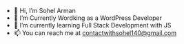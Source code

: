 - 👋 Hi, I’m Sohel Arman
- 👀 I’m Currently Wordking as a WordPress Developer
- 🌱 I’m currently learning Full Stack Development with JS
- 📫 You can reach me at contactwithsohel140@gmail.com

<!---
sohelarman1837754/sohelarman1837754 is a ✨ special ✨ repository because its `README.md` (this file) appears on your GitHub profile.
You can click the Preview link to take a look at your changes.
--->
